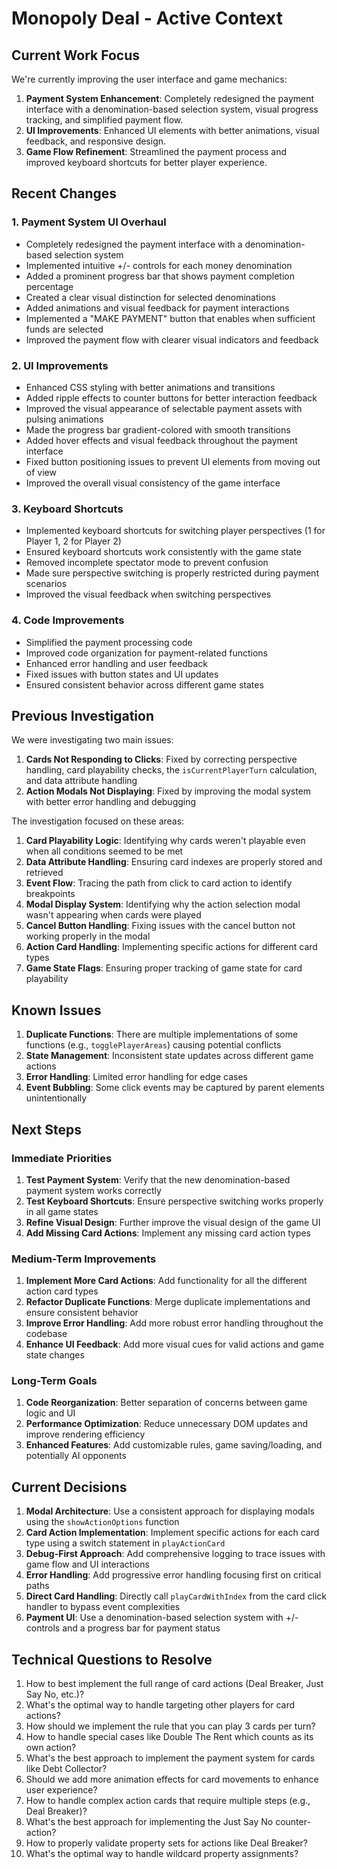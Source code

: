 # Monopoly Deal - Active Context

## Current Work Focus

We're currently improving the user interface and game mechanics:

1. **Payment System Enhancement**: Completely redesigned the payment interface with a denomination-based selection system, visual progress tracking, and simplified payment flow.
2. **UI Improvements**: Enhanced UI elements with better animations, visual feedback, and responsive design.
3. **Game Flow Refinement**: Streamlined the payment process and improved keyboard shortcuts for better player experience.

## Recent Changes

### 1. Payment System UI Overhaul

- Completely redesigned the payment interface with a denomination-based selection system
- Implemented intuitive +/- controls for each money denomination
- Added a prominent progress bar that shows payment completion percentage
- Created a clear visual distinction for selected denominations
- Added animations and visual feedback for payment interactions
- Implemented a "MAKE PAYMENT" button that enables when sufficient funds are selected
- Improved the payment flow with clearer visual indicators and feedback

### 2. UI Improvements

- Enhanced CSS styling with better animations and transitions
- Added ripple effects to counter buttons for better interaction feedback
- Improved the visual appearance of selectable payment assets with pulsing animations
- Made the progress bar gradient-colored with smooth transitions
- Added hover effects and visual feedback throughout the payment interface
- Fixed button positioning issues to prevent UI elements from moving out of view
- Improved the overall visual consistency of the game interface

### 3. Keyboard Shortcuts

- Implemented keyboard shortcuts for switching player perspectives (1 for Player 1, 2 for Player 2)
- Ensured keyboard shortcuts work consistently with the game state
- Removed incomplete spectator mode to prevent confusion
- Made sure perspective switching is properly restricted during payment scenarios
- Improved the visual feedback when switching perspectives

### 4. Code Improvements

- Simplified the payment processing code
- Improved code organization for payment-related functions
- Enhanced error handling and user feedback
- Fixed issues with button states and UI updates
- Ensured consistent behavior across different game states

## Previous Investigation

We were investigating two main issues:

1. **Cards Not Responding to Clicks**: Fixed by correcting perspective handling, card playability checks, the `isCurrentPlayerTurn` calculation, and data attribute handling
2. **Action Modals Not Displaying**: Fixed by improving the modal system with better error handling and debugging

The investigation focused on these areas:

1. **Card Playability Logic**: Identifying why cards weren't playable even when all conditions seemed to be met
2. **Data Attribute Handling**: Ensuring card indexes are properly stored and retrieved
3. **Event Flow**: Tracing the path from click to card action to identify breakpoints
4. **Modal Display System**: Identifying why the action selection modal wasn't appearing when cards were played
5. **Cancel Button Handling**: Fixing issues with the cancel button not working properly in the modal
6. **Action Card Handling**: Implementing specific actions for different card types
7. **Game State Flags**: Ensuring proper tracking of game state for card playability

## Known Issues

1. **Duplicate Functions**: There are multiple implementations of some functions (e.g., `togglePlayerAreas`) causing potential conflicts
2. **State Management**: Inconsistent state updates across different game actions
3. **Error Handling**: Limited error handling for edge cases
4. **Event Bubbling**: Some click events may be captured by parent elements unintentionally

## Next Steps

### Immediate Priorities

1. **Test Payment System**: Verify that the new denomination-based payment system works correctly
2. **Test Keyboard Shortcuts**: Ensure perspective switching works properly in all game states
3. **Refine Visual Design**: Further improve the visual design of the game UI
4. **Add Missing Card Actions**: Implement any missing card action types

### Medium-Term Improvements

1. **Implement More Card Actions**: Add functionality for all the different action card types
2. **Refactor Duplicate Functions**: Merge duplicate implementations and ensure consistent behavior
3. **Improve Error Handling**: Add more robust error handling throughout the codebase
4. **Enhance UI Feedback**: Add more visual cues for valid actions and game state changes

### Long-Term Goals

1. **Code Reorganization**: Better separation of concerns between game logic and UI
2. **Performance Optimization**: Reduce unnecessary DOM updates and improve rendering efficiency
3. **Enhanced Features**: Add customizable rules, game saving/loading, and potentially AI opponents

## Current Decisions

1. **Modal Architecture**: Use a consistent approach for displaying modals using the `showActionOptions` function
2. **Card Action Implementation**: Implement specific actions for each card type using a switch statement in `playActionCard`
3. **Debug-First Approach**: Add comprehensive logging to trace issues with game flow and UI interactions
4. **Error Handling**: Add progressive error handling focusing first on critical paths
5. **Direct Card Handling**: Directly call `playCardWithIndex` from the card click handler to bypass event complexities
6. **Payment UI**: Use a denomination-based selection system with +/- controls and a progress bar for payment status

## Technical Questions to Resolve

1. How to best implement the full range of card actions (Deal Breaker, Just Say No, etc.)?
2. What's the optimal way to handle targeting other players for card actions?
3. How should we implement the rule that you can play 3 cards per turn?
4. How to handle special cases like Double The Rent which counts as its own action?
5. What's the best approach to implement the payment system for cards like Debt Collector?
6. Should we add more animation effects for card movements to enhance user experience?
7. How to handle complex action cards that require multiple steps (e.g., Deal Breaker)?
8. What's the best approach for implementing the Just Say No counter-action?
9. How to properly validate property sets for actions like Deal Breaker?
10. What's the optimal way to handle wildcard property assignments?
